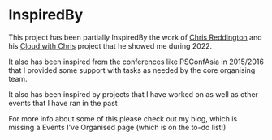 # InspiredBy

This project has been partially InspiredBy the work of [Chris Reddington](https://github.com/chrisreddington) and his [Cloud with Chris](https://github.com/CloudWithChris) project that he showed me during 2022.

It also has been inspired from the conferences like PSConfAsia in 2015/2016 that I provided some support with tasks as needed by the core organising team.

It also has been inspired by projects that I have worked on as well as other events that I have ran in the past

For more info about some of this please check out my blog, which is missing a Events I've Organised page (which is on the to-do list!)

